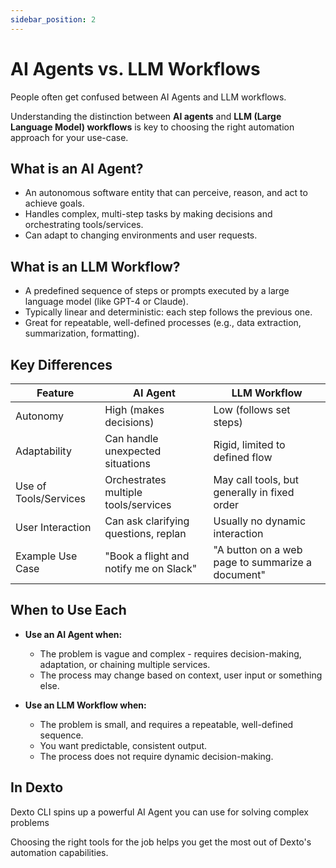 ```yaml
---
sidebar_position: 2
---
```


# AI Agents vs. LLM Workflows

People often get confused between AI Agents and LLM workflows.

Understanding the distinction between **AI agents** and **LLM (Large Language Model) workflows** is key to choosing the right automation approach for your use-case.

## What is an AI Agent?

- An autonomous software entity that can perceive, reason, and act to achieve goals.
- Handles complex, multi-step tasks by making decisions and orchestrating tools/services.
- Can adapt to changing environments and user requests.

## What is an LLM Workflow?

- A predefined sequence of steps or prompts executed by a large language model (like GPT-4 or Claude).
- Typically linear and deterministic: each step follows the previous one.
- Great for repeatable, well-defined processes (e.g., data extraction, summarization, formatting).

## Key Differences

| Feature                | AI Agent                                 | LLM Workflow                         |
|------------------------|------------------------------------------|--------------------------------------|
| Autonomy               | High (makes decisions)                   | Low (follows set steps)              |
| Adaptability           | Can handle unexpected situations         | Rigid, limited to defined flow       |
| Use of Tools/Services  | Orchestrates multiple tools/services     | May call tools, but generally in fixed order   |
| User Interaction       | Can ask clarifying questions, replan     | Usually no dynamic interaction       |
| Example Use Case       | "Book a flight and notify me on Slack"  | "A button on a web page to summarize a document"           |

## When to Use Each

- **Use an AI Agent when:**
  - The problem is vague and complex - requires decision-making, adaptation, or chaining multiple services.
  - The process may change based on context, user input or something else.

- **Use an LLM Workflow when:**
  - The problem is small, and requires a repeatable, well-defined sequence.
  - You want predictable, consistent output.
  - The process does not require dynamic decision-making.


## In Dexto

Dexto CLI spins up a powerful AI Agent you can use for solving complex problems

Choosing the right tools for the job helps you get the most out of Dexto's automation capabilities. 